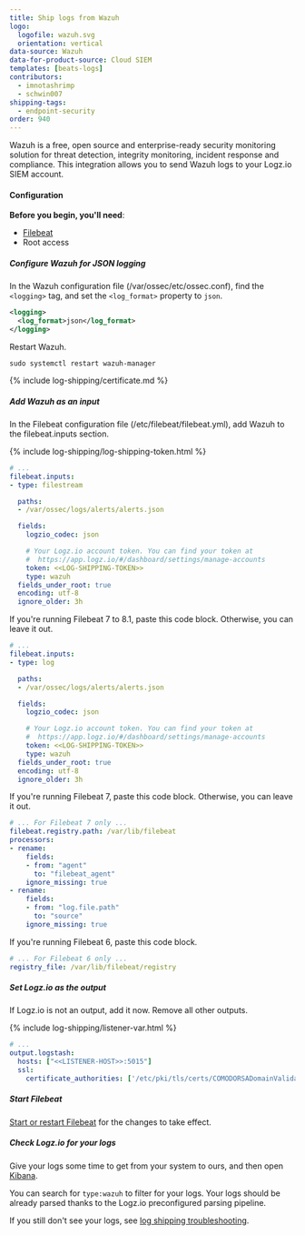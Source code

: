 ```yaml
---
title: Ship logs from Wazuh
logo:
  logofile: wazuh.svg
  orientation: vertical
data-source: Wazuh
data-for-product-source: Cloud SIEM
templates: [beats-logs]
contributors:
  - imnotashrimp
  - schwin007
shipping-tags:
  - endpoint-security
order: 940
---
```

Wazuh is a free, open source and enterprise-ready security monitoring solution for threat detection, integrity monitoring, incident response and compliance. This integration allows you to send Wazuh logs to your Logz.io SIEM account.

#### Configuration

**Before you begin, you'll need**:

* [Filebeat](https://www.elastic.co/guide/en/beats/filebeat/current/filebeat-installation.html)
* Root access

<div class="tasklist">

##### Configure Wazuh for JSON logging

In the Wazuh configuration file (/var/ossec/etc/ossec.conf), find the `<logging>` tag, and set the `<log_format>` property to `json`.

```xml
<logging>
  <log_format>json</log_format>
</logging>
```

Restart Wazuh.

```shell
sudo systemctl restart wazuh-manager
```

{% include log-shipping/certificate.md %}

##### Add Wazuh as an input

In the Filebeat configuration file (/etc/filebeat/filebeat.yml), add Wazuh to the filebeat.inputs section.

{% include log-shipping/log-shipping-token.html %}

```yaml
# ...
filebeat.inputs:
- type: filestream

  paths:
  - /var/ossec/logs/alerts/alerts.json

  fields:
    logzio_codec: json

    # Your Logz.io account token. You can find your token at
    #  https://app.logz.io/#/dashboard/settings/manage-accounts
    token: <<LOG-SHIPPING-TOKEN>>
    type: wazuh
  fields_under_root: true
  encoding: utf-8
  ignore_older: 3h
```

If you're running Filebeat 7 to 8.1, paste this code block.
Otherwise, you can leave it out.


```yaml
# ...
filebeat.inputs:
- type: log

  paths:
  - /var/ossec/logs/alerts/alerts.json

  fields:
    logzio_codec: json

    # Your Logz.io account token. You can find your token at
    #  https://app.logz.io/#/dashboard/settings/manage-accounts
    token: <<LOG-SHIPPING-TOKEN>>
    type: wazuh
  fields_under_root: true
  encoding: utf-8
  ignore_older: 3h
```


If you're running Filebeat 7, paste this code block.
Otherwise, you can leave it out.

```yaml
# ... For Filebeat 7 only ...
filebeat.registry.path: /var/lib/filebeat
processors:
- rename:
    fields:
    - from: "agent"
      to: "filebeat_agent"
    ignore_missing: true
- rename:
    fields:
    - from: "log.file.path"
      to: "source"
    ignore_missing: true
```

If you're running Filebeat 6, paste this code block.

```yaml
# ... For Filebeat 6 only ...
registry_file: /var/lib/filebeat/registry
```

##### Set Logz.io as the output

If Logz.io is not an output, add it now.
Remove all other outputs.

{% include log-shipping/listener-var.html %} 

```yaml
# ...
output.logstash:
  hosts: ["<<LISTENER-HOST>>:5015"]
  ssl:
    certificate_authorities: ['/etc/pki/tls/certs/COMODORSADomainValidationSecureServerCA.crt']
```

##### Start Filebeat

[Start or restart Filebeat](https://www.elastic.co/guide/en/beats/filebeat/master/filebeat-starting.html) for the changes to take effect.

##### Check Logz.io for your logs

Give your logs some time to get from your system to ours, and then open [Kibana](https://app.logz.io/#/dashboard/kibana).


You can search for `type:wazuh` to filter for your logs. Your logs should be already parsed thanks to the Logz.io preconfigured parsing pipeline.


If you still don't see your logs, see [log shipping troubleshooting]({{site.baseurl}}/user-guide/log-shipping/log-shipping-troubleshooting.html).

</div>
